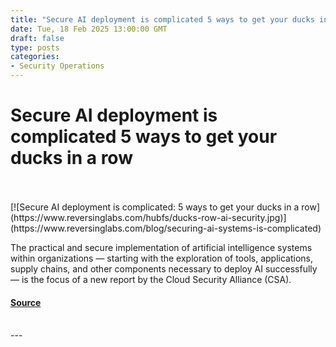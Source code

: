 ```yaml
---
title: "Secure AI deployment is complicated 5 ways to get your ducks in a row"
date: Tue, 18 Feb 2025 13:00:00 GMT
draft: false
type: posts
categories: 
- Security Operations
---
```

# Secure AI deployment is complicated 5 ways to get your ducks in a row

<br/>

<br/>
[![Secure AI deployment is complicated: 5 ways to get your ducks in a row](https://www.reversinglabs.com/hubfs/ducks-row-ai-security.jpg)](https://www.reversinglabs.com/blog/securing-ai-systems-is-complicated)

The practical and secure implementation of artificial intelligence systems within organizations — starting with the exploration of tools, applications, supply chains, and other components necessary to deploy AI successfully — is the focus of a new report by the Cloud Security Alliance (CSA).

#### [Source](https://www.reversinglabs.com/blog/securing-ai-systems-is-complicated)

<br/>
---
